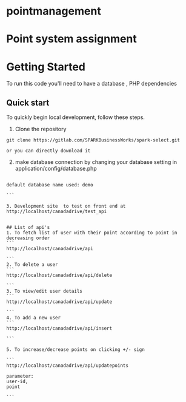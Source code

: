 # pointmanagement
# Point system assignment

# Getting Started

To run this code you'll need to have a database , PHP dependencies

## Quick start

To quickly begin local development, follow these steps.

1. Clone the repository
```
git clone https://gitlab.com/SPARKBusinessWorks/spark-select.git

or you can directly download it
```

2. make database connection by changing your database setting in application/config/database.php

````

default database name used: demo

```

3. Development site  to test on front end at http://localhost/canadadrive/test_api


## List of api's
1. To fetch list of user with their point according to point in decreasing order
```
http://localhost/canadadrive/api

```
2. To delete a user
```
http://localhost/canadadrive/api/delete

```
3. To view/edit user details
```
http://localhost/canadadrive/api/update

```
4. To add a new user
```
http://localhost/canadadrive/api/insert

```

5. To increase/decrease points on clicking +/- sign

```
http://localhost/canadadrive/api/updatepoints

parameter:
user-id,
point

```
